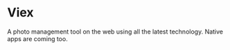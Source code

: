 # Viex
A photo management tool on the web using all the latest technology. Native apps are coming too.
